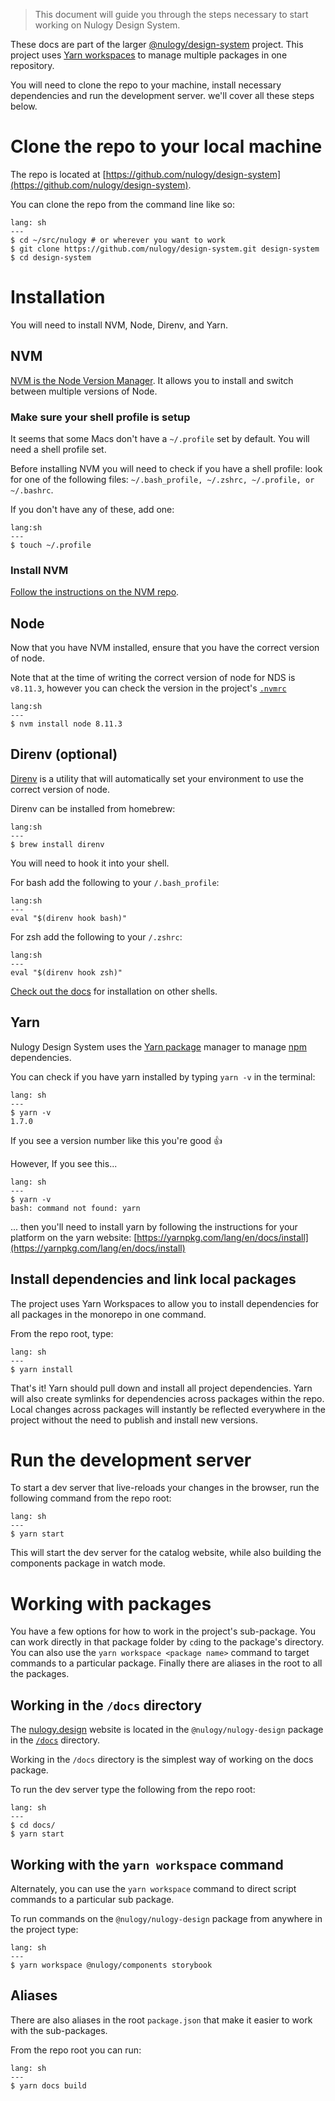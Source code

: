 > This document will guide you through the steps necessary to start working on Nulogy Design System. 

These docs are part of the larger [@nulogy/design-system](https://github.com/nulogy/design-system) project. This project uses [Yarn workspaces](https://yarnpkg.com/lang/en/docs/workspaces/) to manage multiple packages in one repository.

You will need to clone the repo to your machine, install necessary dependencies and run the development server. we'll cover all these steps below.


# Clone the repo to your local machine

The repo is located at [https://github.com/nulogy/design-system](https://github.com/nulogy/design-system). 

You can clone the repo from the command line like so:

```code
lang: sh
---
$ cd ~/src/nulogy # or wherever you want to work
$ git clone https://github.com/nulogy/design-system.git design-system
$ cd design-system
```

# Installation

You will need to install NVM, Node, Direnv, and Yarn.

## NVM

[NVM is the Node Version Manager](https://github.com/creationix/nvm). It allows you to install and switch between multiple versions of Node.

### Make sure your shell profile is setup

It seems that some Macs don't have a `~/.profile` set by default. You will need a shell profile set. 

Before installing NVM you will need to check if you have a shell profile: look for one of the following files: `~/.bash_profile, ~/.zshrc, ~/.profile, or ~/.bashrc`.

If you don't have any of these, add one:

```code
lang:sh
---
$ touch ~/.profile
```
### Install NVM

[Follow the instructions on the NVM repo](https://github.com/creationix/nvm#installation).

## Node

Now that you have NVM installed, ensure that you have the correct version of node. 

Note that at the time of writing the correct version of node for NDS is `v8.11.3`, however you can check the version in the project's [`.nvmrc`](https://github.com/nulogy/design-system/blob/master/.nvmrc)

```code
lang:sh
---
$ nvm install node 8.11.3
```

## Direnv (optional)

[Direnv](https://github.com/direnv/direnv) is a utility that will automatically set your environment to use the correct version of node.

Direnv can be installed from homebrew:

```code
lang:sh
---
$ brew install direnv
```

You will need to hook it into your shell. 

For bash add the following to your `/.bash_profile`:

```code
lang:sh
---
eval "$(direnv hook bash)"
```

For zsh add the following to your `/.zshrc`:

```code
lang:sh
---
eval "$(direnv hook zsh)"
```

[Check out the docs](https://github.com/direnv/direnv#setup) for installation on other shells.

## Yarn

Nulogy Design System uses the [Yarn package](https://yarnpkg.com/) manager to manage [npm](https://www.npmjs.com/) dependencies. 

You can check if you have yarn installed by typing `yarn -v` in the terminal: 


```code
lang: sh
---
$ yarn -v
1.7.0 
```

If you see a version number like this you're good 👍

However, If you see this... 

```code
lang: sh
---
$ yarn -v
bash: command not found: yarn 
```

 ... then you'll need to install yarn by following the instructions for your platform on the yarn website: [https://yarnpkg.com/lang/en/docs/install](https://yarnpkg.com/lang/en/docs/install)

## Install dependencies and link local packages

The project uses Yarn Workspaces to allow you to install dependencies for all packages in the monorepo in one command.

From the repo root, type:

```code
lang: sh
---
$ yarn install
```

That's it! Yarn should pull down and install all project dependencies. Yarn will also create symlinks for dependencies across packages within the repo. Local changes across packages will instantly be reflected everywhere in the project without the need to publish and install new versions.

# Run the development server

To start a dev server that live-reloads your changes in the browser, run the following command from the repo root:

```code
lang: sh
---
$ yarn start
```

This will start the dev server for the catalog website, while also building the components package in watch mode.

# Working with packages

You have a few options for how to work in the project's sub-package. You can work directly in that package folder by `cd`ing to the package's directory. You can also use the `yarn workspace <package name>` command to target commands to a particular package. Finally there are aliases in the root to all the packages.

## Working in the `/docs` directory


The [nulogy.design](http://nulgoy.design) website is located in the `@nulogy/nulogy-design` package in the [`/docs`](https://github.com/nulogy/design-system/tree/master/docs) directory. 

Working in the `/docs` directory is the simplest way of working on the docs package. 

To run the dev server type the following from the repo root:

```code
lang: sh
---
$ cd docs/
$ yarn start
```

## Working with the `yarn workspace` command

Alternately, you can use the `yarn workspace` command to direct script commands to a particular sub package. 

To run commands on the `@nulogy/nulogy-design` package from anywhere in the project type:

```code
lang: sh
---
$ yarn workspace @nulogy/components storybook
```

## Aliases

There are also aliases in the root `package.json` that make it easier to work with the sub-packages. 

From the repo root you can run:

```code
lang: sh
---
$ yarn docs build
```



